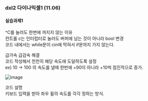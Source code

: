 ### dxl2 다이나믹셀1  (11.06)

#### 실습과제1  
^C를 눌러도 한번에 꺼지지 않는 이유  
컨트롤 c는 인터럽터로 눌러도 버퍼에 남는 것이 아니라 bool 변경  
코드 내에서는 while문이 cin에 막혀서 if문까지 가지 않는다.  

급가속 급감속 해결  
코드 작성해서 천천히 해당 속도에 도달하도록 설정  
ex) 10 -> 100 의 속도를 낼때 한번에 +90이 아니라 +10씩 점진적으로 증가.

![image](https://github.com/user-attachments/assets/d0463e58-6f5b-43c4-9af0-86ffb055c759)

코드 설명  
키보드 입력을 받아 좌우 휠의 속도를 각각 정하는 방식.

